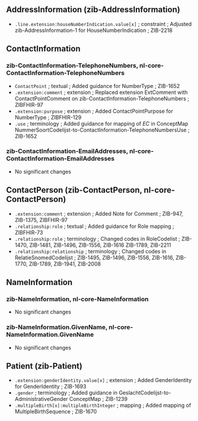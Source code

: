 ## AddressInformation (zib-AddressInformation)
* `.line.extension:houseNumberIndication.value[x]` ; constraint ; Adjusted zib-AddressInformation-1 for HouseNumberIndication ; ZIB-2218

## ContactInformation 
### zib-ContactInformation-TelephoneNumbers, nl-core-ContactInformation-TelephoneNumbers
* `ContactPoint` ; textual ; Added guidance for NumberType ; ZIB-1652
* `.extension:comment` ; extension ; Replaced extension ExtComment with ContactPointComment on zib-ContactInformation-TelephoneNumbers ; ZIBFHIR-97
* `.extension:purpose` ; extension ; Added ContactPointPurpose for NumberType ; ZIBFHIR-129
* `.use` ; terminology ; Added guidance for mapping of _EC_ in ConceptMap NummerSoortCodelijst-to-ContactInformation-TelephoneNumbersUse ; ZIB-1652

### zib-ContactInformation-EmailAddresses, nl-core-ContactInformation-EmailAddresses
* No significant changes

## ContactPerson (zib-ContactPerson, nl-core-ContactPerson)
* `.extension:comment` ; extension ; Added Note for Comment ; ZIB-947, ZIB-1375, ZIBFHIR-97
* `.relationship:role` ; textual ; Added guidance for Role mapping ; ZIBFHIR-73
* `.relationship:role` ; terminology ; Changed codes in RoleCodelist ; ZIB-1470, ZIB-1481, ZIB-1496, ZIB-1556, ZIB-1616 ZIB-1789, ZIB-2211
* `.relationship:relationship` ; terminology ; Changed codes in RelatieSnomedCodelijst ; ZIB-1495, ZIB-1496, ZIB-1556, ZIB-1616, ZIB-1770, ZIB-1789, ZIB-1941, ZIB-2008 

## NameInformation
### zib-NameInformation, nl-core-NameInformation
* No significant changes

### zib-NameInformation.GivenName, nl-core-NameInformation.GivenName
* No significant changes

## Patient (zib-Patient)
* `.extension:genderIdentity.value[x]` ; extension ; Added GenderIdentity for GenderIdentity ; ZIB-1693
* `.gender` ; terminology ; Added guidance in GeslachtCodelijst-to-AdministrativeGender ConceptMap ; ZIB-1239
* `.multipleBirth[x]:multipleBirthInteger` ; mapping ; Added mapping of MultipleBirthSequence ; ZIB-1670